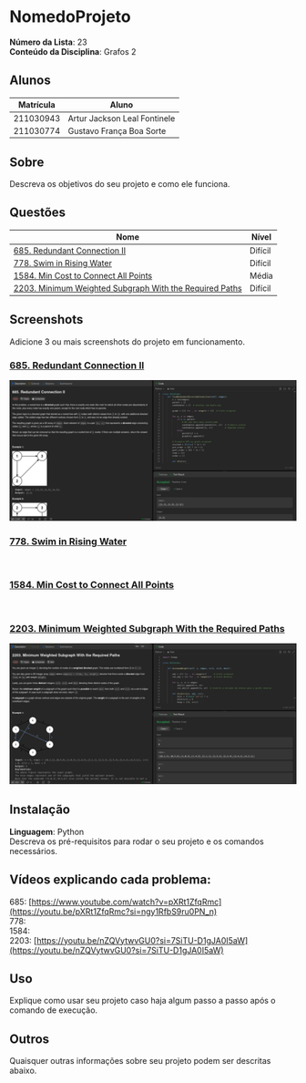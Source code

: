  # NomedoProjeto

**Número da Lista**: 23<br>
**Conteúdo da Disciplina**: Grafos 2<br>

## Alunos
|Matrícula | Aluno |
| -- | -- |
| 211030943  |  Artur Jackson Leal Fontinele |
| 211030774  |  Gustavo França Boa Sorte |

## Sobre 
Descreva os objetivos do seu projeto e como ele funciona. 

## Questões
| Nome                                                                                                                                      | Nível   |
|-------------------------------------------------------------------------------------------------------------------------------------------| ------- |
| [685. Redundant Connection II](https://leetcode.com/problems/redundant-connection-ii/description/?envType=problem-list-v2&envId=graph) | Difícil |
| [778. Swim in Rising Water](https://leetcode.com/problems/swim-in-rising-water/description/)                                                                     | Difícil |
| [1584. Min Cost to Connect All Points](https://leetcode.com/problems/min-cost-to-connect-all-points/description/?envType=problem-list-v2&envId=graph) | Média |
| [2203. Minimum Weighted Subgraph With the Required Paths](https://leetcode.com/problems/minimum-weighted-subgraph-with-the-required-paths/description/?envType=problem-list-v2&envId=graph) | Difícil |

## Screenshots
Adicione 3 ou mais screenshots do projeto em funcionamento.

### [685. Redundant Connection II](https://leetcode.com/problems/redundant-connection-ii/description/?envType=problem-list-v2&envId=graph)
![](https://github.com/projeto-de-algoritmos-2024/Grafos2_LC-Problems/blob/master/685.%20Redundant%20Connection%20II/685.png)<br>

### [778. Swim in Rising Water](https://leetcode.com/problems/swim-in-rising-water/description/)
![]()<br>

### [1584. Min Cost to Connect All Points](https://leetcode.com/problems/min-cost-to-connect-all-points/description/?envType=problem-list-v2&envId=graph)
![]()<br>

### [2203. Minimum Weighted Subgraph With the Required Paths](https://leetcode.com/problems/minimum-weighted-subgraph-with-the-required-paths/description/?envType=problem-list-v2&envId=graph)
![](https://github.com/projeto-de-algoritmos-2024/Grafos2_LC-Problems/blob/master/2203.%20Minimum%20Weighted%20Subgraph%20With%20the%20Required%20Paths/2203.png)<br>

## Instalação 
**Linguagem**: Python<br>
Descreva os pré-requisitos para rodar o seu projeto e os comandos necessários.

## Vídeos explicando cada problema:

685: [https://www.youtube.com/watch?v=pXRt1ZfqRmc](https://youtu.be/pXRt1ZfqRmc?si=ngy1RfbS9ru0PN_n) <br>
778:  <br>
1584:  <br>
2203: [https://youtu.be/nZQVytwvGU0?si=7SiTU-D1gJA0I5aW](https://youtu.be/nZQVytwvGU0?si=7SiTU-D1gJA0I5aW)<br>

## Uso 
Explique como usar seu projeto caso haja algum passo a passo após o comando de execução.

## Outros 
Quaisquer outras informações sobre seu projeto podem ser descritas abaixo.

